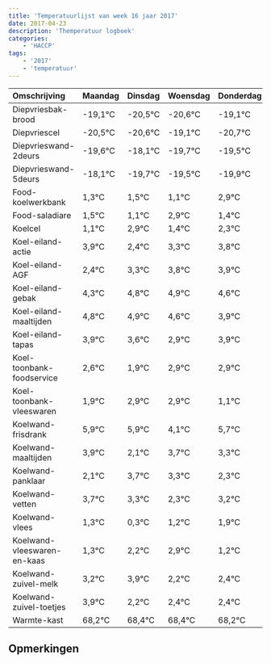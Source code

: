 ```yaml
---
title: 'Temperatuurlijst van week 16 jaar 2017'
date: 2017-04-23
description: 'Themperatuur logboek'
categories:
    - 'HACCP'
tags:
    - '2017'
    - 'temperatuur'
---
```

|Omschrijving|Maandag|Dinsdag|Woensdag|Donderdag|Vrijdag|Zaterdag|Zondag|
|:---|:---|:---|:---|:---|:---|:---|:---|
|Diepvriesbak-brood|-19,1°C|-20,5°C|-20,6°C|-19,1°C|-20,7°C|-20,5°C|-20,9°C|
|Diepvriescel|-20,5°C|-20,6°C|-19,1°C|-20,7°C|-20,5°C|-20,9°C|-19,1°C|
|Diepvrieswand-2deurs|-19,6°C|-18,1°C|-19,7°C|-19,5°C|-19,9°C|-18,1°C|-19,6°C|
|Diepvrieswand-5deurs|-18,1°C|-19,7°C|-19,5°C|-19,9°C|-18,1°C|-19,6°C|-18,7°C|
|Food-koelwerkbank|1,3°C|1,5°C|1,1°C|2,9°C|1,4°C|2,3°C|2,8°C|
|Food-saladiare|1,5°C|1,1°C|2,9°C|1,4°C|2,3°C|2,8°C|2,9°C|
|Koelcel|1,1°C|2,9°C|1,4°C|2,3°C|2,8°C|2,9°C|2,6°C|
|Koel-eiland-actie|3,9°C|2,4°C|3,3°C|3,8°C|3,9°C|3,6°C|2,9°C|
|Koel-eiland-AGF|2,4°C|3,3°C|3,8°C|3,9°C|3,6°C|2,9°C|3,9°C|
|Koel-eiland-gebak|4,3°C|4,8°C|4,9°C|4,6°C|3,9°C|4,9°C|4,9°C|
|Koel-eiland-maaltijden|4,8°C|4,9°C|4,6°C|3,9°C|4,9°C|4,9°C|3,1°C|
|Koel-eiland-tapas|3,9°C|3,6°C|2,9°C|3,9°C|3,9°C|2,1°C|3,7°C|
|Koel-toonbank-foodservice|2,6°C|1,9°C|2,9°C|2,9°C|1,1°C|2,7°C|2,3°C|
|Koel-toonbank-vleeswaren|1,9°C|2,9°C|2,9°C|1,1°C|2,7°C|2,3°C|1,3°C|
|Koelwand-frisdrank|5,9°C|5,9°C|4,1°C|5,7°C|5,3°C|4,3°C|5,2°C|
|Koelwand-maaltijden|3,9°C|2,1°C|3,7°C|3,3°C|2,3°C|3,2°C|3,9°C|
|Koelwand-panklaar|2,1°C|3,7°C|3,3°C|2,3°C|3,2°C|3,9°C|2,2°C|
|Koelwand-vetten|3,7°C|3,3°C|2,3°C|3,2°C|3,9°C|2,2°C|2,4°C|
|Koelwand-vlees|1,3°C|0,3°C|1,2°C|1,9°C|0,2°C|0,4°C|0,4°C|
|Koelwand-vleeswaren-en-kaas|1,3°C|2,2°C|2,9°C|1,2°C|1,4°C|1,4°C|1,2°C|
|Koelwand-zuivel-melk|3,2°C|3,9°C|2,2°C|2,4°C|2,4°C|2,2°C|3,9°C|
|Koelwand-zuivel-toetjes|3,9°C|2,2°C|2,4°C|2,4°C|2,2°C|3,9°C|3,9°C|
|Warmte-kast|68,2°C|68,4°C|68,4°C|68,2°C|69,9°C|69,9°C|69,2°C|

## Opmerkingen


